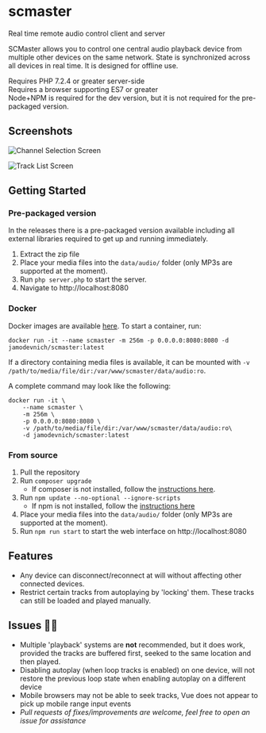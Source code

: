 # scmaster
Real time remote audio control client and server

SCMaster allows you to control one central audio playback device from multiple other devices on the same network. State is synchronized across all devices in real time. It is designed for offline use.  

Requires PHP 7.2.4 or greater server-side  
Requires a browser supporting ES7 or greater  
Node+NPM is required for the dev version, but it is not required for the pre-packaged version.

## Screenshots
![Channel Selection Screen](https://i.imgur.com/kWc07dC.png)

![Track List Screen](https://i.imgur.com/uzuuDzu.png)

## Getting Started
### Pre-packaged version
In the releases there is a pre-packaged version available including all external libraries required to get up and running immediately.

1. Extract the zip file
2. Place your media files into the `data/audio/` folder (only MP3s are supported at the moment).
3. Run `php server.php` to start the server.
4. Navigate to http://localhost:8080

### Docker
Docker images are available [here](https://hub.docker.com/r/jamodevnich/scmaster/tags).
To start a container, run:
```
docker run -it --name scmaster -m 256m -p 0.0.0.0:8080:8080 -d jamodevnich/scmaster:latest
```
If a directory containing media files is available, it can be mounted with `-v /path/to/media/file/dir:/var/www/scmaster/data/audio:ro`.  

A complete command may look like the following:
```
docker run -it \
    --name scmaster \
    -m 256m \
    -p 0.0.0.0:8080:8080 \
    -v /path/to/media/file/dir:/var/www/scmaster/data/audio:ro\
    -d jamodevnich/scmaster:latest
```

### From source
1. Pull the repository
2. Run `composer upgrade`
    - If composer is not installed, follow the [instructions here](https://getcomposer.org/doc/00-intro.md).
3. Run `npm update --no-optional --ignore-scripts`
    - If npm is not installed, follow the [instructions here](https://www.npmjs.com/get-npm)
4. Place your media files into the `data/audio/` folder (only MP3s are supported at the moment).
5. Run `npm run start` to start the web interface on http://localhost:8080

## Features
- Any device can disconnect/reconnect at will without affecting other connected devices.
- Restrict certain tracks from autoplaying by 'locking' them. These tracks can still be loaded and played manually.

## Issues :bug::bug:
- Multiple 'playback' systems are **not** recommended, but it does work, provided the tracks are buffered first, seeked to the same location and then played.
- Disabling autoplay (when loop tracks is enabled) on one device, will not restore the previous loop state when enabling autoplay on a different device
- Mobile browsers may not be able to seek tracks, Vue does not appear to pick up mobile range input events
- *Pull requests of fixes/improvements are welcome, feel free to open an issue for assistance*
